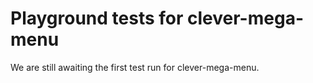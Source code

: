 # Playground tests for clever-mega-menu
We are still awaiting the first test run for clever-mega-menu.
